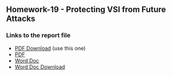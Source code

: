## Homework-19 - Protecting VSI from Future Attacks

### Links to the report file

* [PDF Download](https://github.com/baberthal/CSBC-Homework/raw/prime/Homework-19/Homework-19.pdf) (use this one)
* [PDF](./Homework-19.pdf)
* [Word Doc](./Homework-19.docx)
* [Word Doc Download](https://github.com/baberthal/CSBC-Homework/raw/prime/Homework-19/Homework-19.docx)
